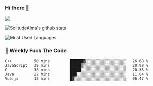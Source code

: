 ### Hi there 👋

<p>
  <a href="https://count.getloli.com/"><img src="https://count.getloli.com/get/@:solitudealma"></a>
</p>

![SolitudeAlma's github stats](https://github-readme-stats.vercel.app/api?username=solitudealma&show_icons=true&theme=radical)

![Most Used Languages](https://github-readme-stats.vercel.app/api/top-langs/?username=solitudealma&layout=compact&hide_border=true&theme=dark)
<!-- ![visitors](https://visitor-badge.glitch.me/badge?page_id=solitudealma.solitudealma.id) -->


### :dart: Weekly Fuck The Code

<!--START_SECTION:waka-->
```text
C++          50 mins         ██████▓░░░░░░░░░░░░░░░░░░   26.68 % 
JavaScript   39 mins         █████▒░░░░░░░░░░░░░░░░░░░   20.98 % 
C            38 mins         █████░░░░░░░░░░░░░░░░░░░░   20.33 % 
Java         22 mins         ███░░░░░░░░░░░░░░░░░░░░░░   11.84 % 
Vue.js       12 mins         █▓░░░░░░░░░░░░░░░░░░░░░░░   06.47 % 
```
<!--END_SECTION:waka-->
